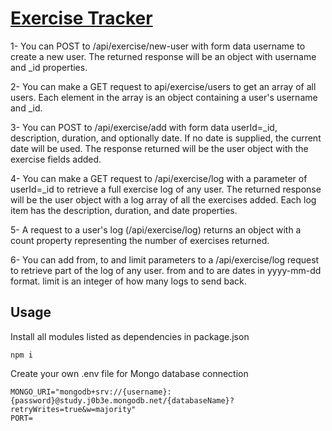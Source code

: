 # [Exercise Tracker](https://www.freecodecamp.org/learn/apis-and-microservices/apis-and-microservices-projects/exercise-tracker)

1- You can POST to /api/exercise/new-user with form data username to create a new user. The returned response will be an object with username and _id properties.

2- You can make a GET request to api/exercise/users to get an array of all users. Each element in the array is an object containing a user's username and _id.

3- You can POST to /api/exercise/add with form data userId=_id, description, duration, and optionally date. If no date is supplied, the current date will be used. The response returned will be the user object with the exercise fields added.

4- You can make a GET request to /api/exercise/log with a parameter of userId=_id to retrieve a full exercise log of any user. The returned response will be the user object with a log array of all the exercises added. Each log item has the description, duration, and date properties.

5- A request to a user's log (/api/exercise/log) returns an object with a count property representing the number of exercises returned.

6- You can add from, to and limit parameters to a /api/exercise/log request to retrieve part of the log of any user. from and to are dates in yyyy-mm-dd format. limit is an integer of how many logs to send back.

## Usage

Install all modules listed as dependencies in package.json

```
npm i

```
Create your own .env file for Mongo database connection

```
MONGO_URI="mongodb+srv://{username}:{password}@study.j0b3e.mongodb.net/{databaseName}?retryWrites=true&w=majority"
PORT=
```

